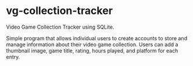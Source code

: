 # vg-collection-tracker
Video Game Collection Tracker using SQLite.

Simple program that allows individual users to create accounts to store and manage information about their video game collection. Users can add a thumbnail image, game title, rating, hours played, and platform for each entry.
